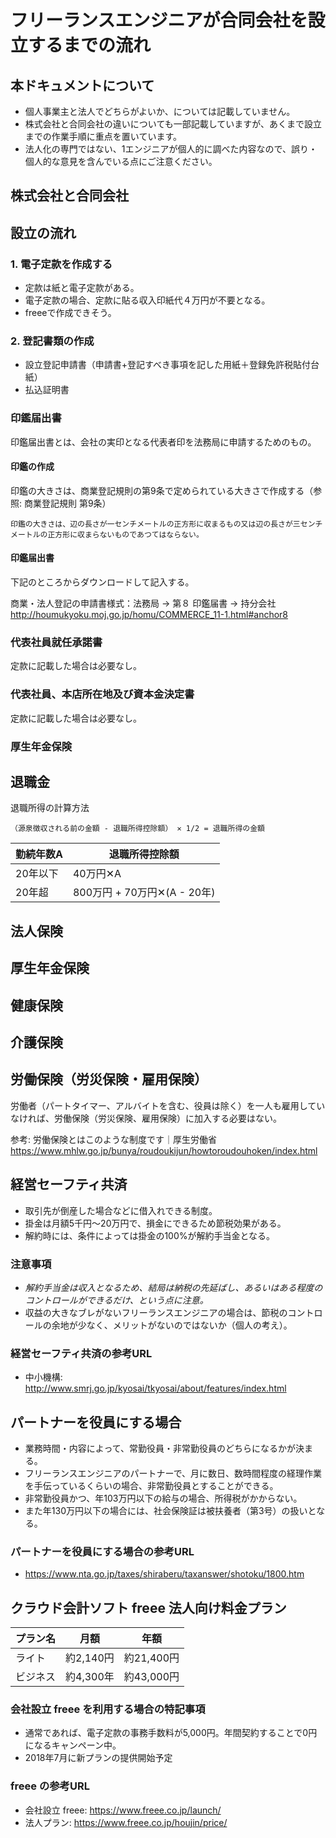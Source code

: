 # フリーランスエンジニアが合同会社を設立するまでの流れ

## 本ドキュメントについて

- 個人事業主と法人でどちらがよいか、については記載していません。
- 株式会社と合同会社の違いについても一部記載していますが、あくまで設立までの作業手順に重点を置いています。
- 法人化の専門ではない、1エンジニアが個人的に調べた内容なので、誤り・個人的な意見を含んでいる点にご注意ください。

## 株式会社と合同会社

## 設立の流れ


### 1. 電子定款を作成する

- 定款は紙と電子定款がある。
- 電子定款の場合、定款に貼る収入印紙代４万円が不要となる。
- freeeで作成できそう。


### 2. 登記書類の作成

- 設立登記申請書（申請書+登記すべき事項を記した用紙＋登録免許税貼付台紙）
- 払込証明書

### 印鑑届出書

印鑑届出書とは、会社の実印となる代表者印を法務局に申請するためのもの。

#### 印鑑の作成
印鑑の大きさは、商業登記規則の第9条で定められている大きさで作成する（参照: 商業登記規則 第9条）
```
印鑑の大きさは、辺の長さが一センチメートルの正方形に収まるもの又は辺の長さが三センチメートルの正方形に収まらないものであつてはならない。
```

#### 印鑑届出書

下記のところからダウンロードして記入する。

商業・法人登記の申請書様式：法務局 -> 第８ 印鑑届書 -> 持分会社
http://houmukyoku.moj.go.jp/homu/COMMERCE_11-1.html#anchor8

### 代表社員就任承諾書

定款に記載した場合は必要なし。

### 代表社員、本店所在地及び資本金決定書

定款に記載した場合は必要なし。


### 厚生年金保険


## 退職金

退職所得の計算方法
```
（源泉徴収される前の金額 - 退職所得控除額） ✕ 1/2 = 退職所得の金額
```

|勤続年数A|退職所得控除額|
|---|---|
|20年以下|40万円✕A|
|20年超|800万円 + 70万円✕(A - 20年)|


## 法人保険

## 厚生年金保険

## 健康保険

## 介護保険

## 労働保険（労災保険・雇用保険）

労働者（パートタイマー、アルバイトを含む、役員は除く）を一人も雇用していなければ、労働保険（労災保険、雇用保険）に加入する必要はない。

参考: 労働保険とはこのような制度です｜厚生労働省
https://www.mhlw.go.jp/bunya/roudoukijun/howtoroudouhoken/index.html

## 経営セーフティ共済

- 取引先が倒産した場合などに借入れできる制度。
- 掛金は月額5千円〜20万円で、損金にできるため節税効果がある。
- 解約時には、条件によっては掛金の100%が解約手当金となる。

### 注意事項

- *解約手当金は収入となるため、結局は納税の先延ばし、あるいはある程度のコントロールができるだけ、という点に注意。*
- 収益の大きなブレがないフリーランスエンジニアの場合は、節税のコントロールの余地が少なく、メリットがないのではないか（個人の考え）。

### 経営セーフティ共済の参考URL
- 中小機構: http://www.smrj.go.jp/kyosai/tkyosai/about/features/index.html


## パートナーを役員にする場合

- 業務時間・内容によって、常勤役員・非常勤役員のどちらになるかが決まる。
- フリーランスエンジニアのパートナーで、月に数日、数時間程度の経理作業を手伝っているくらいの場合、非常勤役員とすることができる。
- 非常勤役員かつ、年103万円以下の給与の場合、所得税がかからない。
- また年130万円以下の場合には、社会保険証は被扶養者（第3号）の扱いとなる。

### パートナーを役員にする場合の参考URL
- https://www.nta.go.jp/taxes/shiraberu/taxanswer/shotoku/1800.htm


## クラウド会計ソフト freee 法人向け料金プラン

|プラン名|月額|年額|
|---|---|---|
|ライト|約2,140円|約21,400円|
|ビジネス|約4,300年|約43,000円|

### 会社設立 freee を利用する場合の特記事項
- 通常であれば、電子定款の事務手数料が5,000円。年間契約することで0円になるキャンペーン中。
- 2018年7月に新プランの提供開始予定

### freee の参考URL

- 会社設立 freee: https://www.freee.co.jp/launch/
- 法人プラン: https://www.freee.co.jp/houjin/price/
